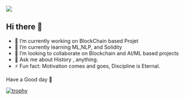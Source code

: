 ![](https://komarev.com/ghpvc/?username=ArtaXerxess&color=green)



## Hi there 👋



- 🔭 I’m currently working on BlockChain based Projet
- 🌱 I’m currently learning ML,NLP, and Solidity
- 👯 I’m looking to collaborate on Blockchain and AI/ML based projects
- 💬 Ask me about History , anything.
- ⚡ Fun fact: Motivation comes and goes, Discipline is Eternal.

Have a Good day :pray:

[![trophy](https://github-profile-trophy.vercel.app/?username=ArtaXerxess)](https://github.com/ryo-ma/github-profile-trophy)



